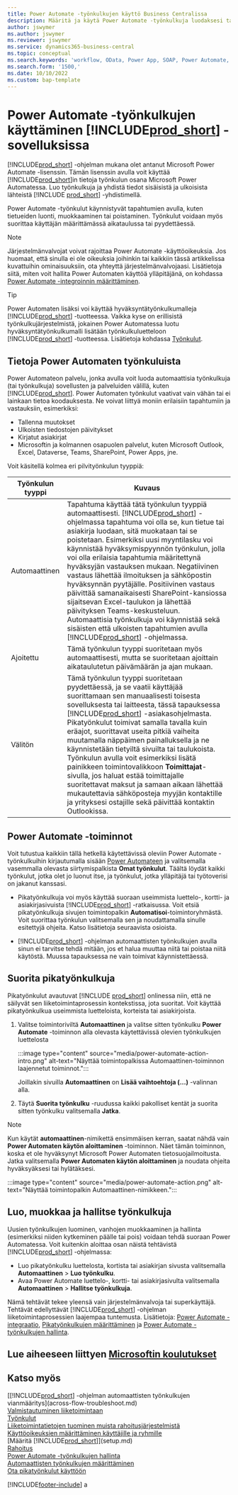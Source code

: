 ```yaml
---
title: Power Automate -työnkulkujen käyttö Business Centralissa
description: Määritä ja käytä Power Automate -työnkulkuja luodaksesi tai muuttaaksesi Business Centralin tietoja.
author: jswymer
ms.author: jswymer
ms.reviewer: jswymer
ms.service: dynamics365-business-central
ms.topic: conceptual
ms.search.keywords: 'workflow, OData, Power App, SOAP, Power Automate,'
ms.search.form: '1500,'
ms.date: 10/10/2022
ms.custom: bap-template
---
```

# Power Automate -työnkulkujen käyttäminen [!INCLUDE[prod_short](includes/prod_short.md)] -sovelluksissa

[!INCLUDE[prod_short](includes/prod_short.md)] -ohjelman mukana olet antanut Microsoft Power Automate -lisenssin. Tämän lisenssin avulla voit käyttää [!INCLUDE[prod_short](includes/prod_short.md)]in tietoja työnkulun osana Microsoft Power Automatessa. Luo työnkulkuja ja yhdistä tiedot sisäisistä ja ulkoisista lähteistä [!INCLUDE [prod_short](includes/prod_short.md)] -yhdistimellä.

Power Automate -työnkulut käynnistyvät tapahtumien avulla, kuten tietueiden luonti, muokkaaminen tai poistaminen. Työnkulut voidaan myös suorittaa käyttäjän määrittämässä aikataulussa tai pyydettäessä.

> [!NOTE]
> Järjestelmänvalvojat voivat rajoittaa Power Automate -käyttöoikeuksia. Jos huomaat, että sinulla ei ole oikeuksia joihinkin tai kaikkiin tässä artikkelissa kuvattuihin ominaisuuksiin, ota yhteyttä järjestelmänvalvojaasi. Lisätietoja siitä, miten voit hallita Power Automaten käyttöä ylläpitäjänä, on kohdassa [Power Automate -integroinnin määrittäminen](/dynamics365/business-central/dev-itpro/powerplatform/power-automate-setup).

<!-- You must have a valid account with both [!INCLUDE[prod_short](includes/prod_short.md)] and Power Automate. --> 

> [!TIP]
> Power Automaten lisäksi voi käyttää hyväksyntätyönkulkumalleja [!INCLUDE[prod_short](includes/prod_short.md)] -tuotteessa. Vaikka kyse on erillisistä työnkulkujärjestelmistä, jokainen Power Automatessa luotu hyväksyntätyönkulkumalli lisätään työnkulkuluetteloon [!INCLUDE[prod_short](includes/prod_short.md)] -tuotteessa. Lisätietoja kohdassa [Työnkulut](across-workflow.md).

## Tietoja Power Automaten työnkuluista

Power Automateon palvelu, jonka avulla voit luoda automaattisia työnkulkuja (tai työnkulkuja) sovellusten ja palveluiden välillä, kuten [!INCLUDE[prod_short](includes/prod_short.md)]. Power Automaten työnkulut vaativat vain vähän tai ei lainkaan tietoa koodauksesta. Ne voivat liittyä moniin erilaisiin tapahtumiin ja vastauksiin, esimerkiksi:

- Tallenna muutokset
- Ulkoisten tiedostojen päivitykset
- Kirjatut asiakirjat
- Microsoftin ja kolmannen osapuolen palvelut, kuten Microsoft Outlook, Excel, Dataverse, Teams, SharePoint, Power Apps, jne.

Voit käsitellä kolmea eri pilvityönkulun tyyppiä:

|Työnkulun tyyppi|Kuvaus|
|---------|-----------|
|Automaattinen|Tapahtuma käyttää tätä työnkulun tyyppiä automaattisesti. [!INCLUDE[prod_short](includes/prod_short.md)] -ohjelmassa tapahtuma voi olla se, kun tietue tai asiakirja luodaan, sitä muokataan tai se poistetaan. Esimerkiksi uusi myyntilasku voi käynnistää hyväksymispyynnön työnkulun, jolla voi olla erilaisia tapahtumia määritettynä hyväksyjän vastauksen mukaan. Negatiivinen vastaus lähettää ilmoituksen ja sähköpostin hyväksynnän pyytäjälle. Positiivinen vastaus päivittää samanaikaisesti SharePoint-kansiossa sijaitsevan Excel-taulukon ja lähettää päivityksen Teams-keskusteluun. Automaattisia työnkulkuja voi käynnistää sekä sisäisten että ulkoisten tapahtumien avulla [!INCLUDE[prod_short](includes/prod_short.md)] -ohjelmassa.|
|Ajoitettu|Tämä työnkulun tyyppi suoritetaan myös automaattisesti, mutta se suoritetaan ajoittain aikataulutetun päivämäärän ja ajan mukaan. |
|Välitön |Tämä työnkulun tyyppi suoritetaan pyydettäessä, ja se vaatii käyttäjää suorittamaan sen manuaalisesti toisesta sovelluksesta tai laitteesta, tässä tapauksessa [!INCLUDE[prod_short](includes/prod_short.md)] -asiakasohjelmasta. Pikatyönkulut toimivat samalla tavalla kuin eräajot, suorittavat useita pitkiä vaiheita muutamalla näppäimen painalluksella ja ne käynnistetään tietyiltä sivuilta tai taulukoista. Työnkulun avulla voit esimerkiksi lisätä painikkeen toimintovalikkoon **Toimittajat**-sivulla, jos haluat estää toimittajalle suoritettavat maksut ja samaan aikaan lähettää mukautettavia sähköposteja myyjän kontaktille ja yrityksesi ostajille sekä päivittää kontaktin Outlookissa. |

## Power Automate -toiminnot

Voit tutustua kaikkiin tällä hetkellä käytettävissä oleviin Power Automate -työnkulkuihin kirjautumalla sisään [Power Automateen](https://powerautomate.com) ja valitsemalla vasemmalla olevasta siirtymispalkista **Omat työnkulut**. Täältä löydät kaikki työnkulut, jotka olet jo luonut itse, ja työnkulut, jotka ylläpitäjä tai työtoverisi on jakanut kanssasi.

- Pikatyönkulkuja voi myös käyttää suoraan useimmista luettelo-, kortti- ja asiakirjasivuista [!INCLUDE[prod_short](includes/prod_short.md)] -ratkaisussa. Voit etsiä pikatyönkulkuja sivujen toimintopalkin **Automatisoi**-toimintoryhmästä. Voit suorittaa työnkulun valitsemalla sen ja noudattamalla sinulle esitettyjä ohjeita. Katso lisätietoja seuraavista osioista.
 
- [!INCLUDE[prod_short](includes/prod_short.md)] -ohjelman automaattisten työnkulkujen avulla sinun ei tarvitse tehdä mitään, jos et halua muuttaa niitä tai poistaa niitä käytöstä. Muussa tapauksessa ne vain toimivat käynnistettäessä. 
<!--

## Automated flows

With Power Automate, you can create business flows directly in-house and rely on citizen developers. Automated workflows can be started by both internal and external events in [!INCLUDE[prod_short](includes/prod_short.md)], and also be set to run periodically. Learn more and get instructions on how to create flows in the [Set Up Automated Workflows](/dynamics365/business-central/dev-itpro/powerplatform/automate-workflows) article in the administration content.

-->

## Suorita pikatyönkulkuja

Pikatyönkulut avautuvat [!INCLUDE [prod_short](includes/prod_short.md)] onlinessa niin, että ne säilyvät sen liiketoimintaprosessin kontekstissa, jota suoritat. Voit käyttää pikatyönkulkua useimmista luetteloista, korteista tai asiakirjoista.

1. Valitse toimintoriviltä **Automaattinen** ja valitse sitten työnkulku **Power Automate** -toiminnon alla olevasta käytettävissä olevien työnkulkujen luettelosta

    :::image type="content" source="media/power-automate-action-intro.png" alt-text="Näyttää toimintopalkissa Automaattinen-toiminnon laajennetut toiminnot.":::

    Joillakin sivuilla **Automaattinen** on **Lisää vaihtoehtoja (...)** -valinnan alla. 
2. Täytä **Suorita työnkulku** -ruudussa kaikki pakolliset kentät ja suorita sitten työnkulku valitsemalla **Jatka**.

> [!NOTE]
> Kun käytät **automaattinen**-nimikettä ensimmäisen kerran, saatat nähdä vain **Power Automaten käytön aloittaminen** -toiminnon. Näet tämän toiminnon, koska et ole hyväksynyt Microsoft Power Automaten tietosuojailmoitusta. Jatka valitsemalla **Power Automaten käytön aloittaminen** ja noudata ohjeita hyväksyäksesi tai hylätäksesi.  
>
> :::image type="content" source="media/power-automate-action.png" alt-text="Näyttää toimintopalkin Automaattinen-nimikkeen.":::

<!--

[!INCLUDE [prod_short](includes/prod_short.md)] can run a Power Automate flow from most list, card, and document pages. Once the admin has connected [!INCLUDE [prod_short](includes/prod_short.md)] with Power Automate, you'll see any flows your organization has added when you choose the **Automate** action on the relevant pages. Instant flows are run without leaving [!INCLUDE [prod_short](includes/prod_short.md)]. Learn more in the [Set Up Automated Workflows](/dynamics365/business-central/dev-itpro/powerplatform/automate-workflows) article in the administration content.

These instant flows open on a page inside [!INCLUDE [prod_short](includes/prod_short.md)] online so you can remain within the context of the business process you were in the middle of. Choose the **Automate** action—on some pages nested under the **More Options** menu—choose the **Power Automate** menu item, then choose the relevant link to trigger the workflow. The connection to Power Automate is already set up for you.

Most flows require you to fill in a field or two before you choose the **Run flow** action.

> [!TIP]
> If you don't see an **Automate** action, then your [!INCLUDE [prod_short](includes/prod_short.md)] probably hasn't yet been set up to use Power Automate. Learn more from your admin.-->

## Luo, muokkaa ja hallitse työnkulkuja

Uusien työnkulkujen luominen, vanhojen muokkaaminen ja hallinta (esimerkiksi niiden kytkeminen päälle tai pois) voidaan tehdä suoraan Power Automatessa. Voit kuitenkin aloittaa osan näistä tehtävistä [!INCLUDE[prod_short](includes/prod_short.md)] -ohjelmassa:

- Luo pikatyönkulku luettelosta, kortista tai asiakirjan sivusta valitsemalla **Automaattinen** > **Luo työnkulku**.
- Avaa Power Automate luettelo-, kortti- tai asiakirjasivulta valitsemalla **Automaattinen** > **Hallitse työnkulkuja**.
<!--- To create new flows or manage existing flows from inside [!INCLUDE[prod_short](includes/prod_short.md)], got to the **Manage Power Automate Flows** page.-->

Nämä tehtävät tekee yleensä vain järjestelmänvalvoja tai superkäyttäjä. Tehtävät edellyttävät [!INCLUDE[prod_short](includes/prod_short.md)] -ohjelman liiketoimintaprosessien laajempaa tuntemusta. Lisätietoja: [Power Automate -integraatio](/dynamics365/business-central/dev-itpro/powerplatform/power-automate-overview), [Pikatyönkulkujen määrittäminen](/dynamics365/business-central/dev-itpro/powerplatform/instant-flows) ja [Power Automate -työnkulkujen hallinta](/dynamics365/business-central/dev-itpro/powerplatform/manage-power-automate-flows).
<!-- 

## Add more automated flows and instant flows

You can create flows through the [powerautomate.microsoft.com](https://powerautomate.microsoft.com) website. However, if your admin has switched on the capability to run Power Automate flows from inside [!INCLUDE [prod_short](includes/prod_short.md)] online, you can start the process of building a flow from the **Automate** action on the relevant pages, which can be found under the **More Options** menu depending on the page. Then choose the **Power Automate** menu item, and then choose the **Create a flow** action. Power Automate then opens in a new browser tab, and you're signed in automatically.

You can find sample templates to adapt to your company and all available trigger events, using both [!INCLUDE [prod_short](includes/prod_short.md)] and external tools, by choosing the **Connectors** menu on the Power Automate website. Learn more about available templates and triggers in the [Set Up Automated Workflows](/dynamics365/business-central/dev-itpro/powerplatform/automate-workflows) article in the administration content.

## Create and manage Power Automate flows

You can create new flows or manage existing Power Automate flows in [!INCLUDE [prod_short](includes/prod_short.md)] on the **Manage Power Automate Flows** page. Learn more in the [Manage Power Automate Flows](/dynamics365/business-central/dev-itpro/powerplatform/manage-power-automate-flows) article in the administration content.

<!--
You can also manage available Power Automate workflows on the **Workflows** page in [!INCLUDE[prod_short](includes/prod_short.md)]. The page lists both the built-in approval and Power Automate workflows, with options for the latter to enable/disable, delete, and view the workflow on the Power Automate website.-->

## Lue aiheeseen liittyen [Microsoftin koulutukset](/training/modules/use-power-automate/)

## Katso myös

[[!INCLUDE[prod_short](includes/prod_short.md)] -ohjelman automaattisten työnkulkujen vianmääritys](across-flow-troubleshoot.md)  
[Valmistautuminen liiketoimintaan](ui-get-ready-business.md)  
[Työnkulut](across-workflow.md)  
[Liiketoimintatietojen tuominen muista rahoitusjärjestelmistä](across-import-data-configuration-packages.md)  
[Käyttöoikeuksien määrittäminen käyttäjille ja ryhmille](ui-define-granular-permissions.md)  
[Määritä [!INCLUDE[prod_short](includes/prod_short.md)]](setup.md)  
[Rahoitus](finance.md)  
[Power Automate -työnkulkujen hallinta](/dynamics365/business-central/dev-itpro/powerplatform/manage-power-automate-flows)  
[Automaattisten työnkulkujen määrittäminen](/dynamics365/business-central/dev-itpro/powerplatform/automate-workflows)  
[Ota pikatyönkulut käyttöön](/dynamics365/business-central/dev-itpro/powerplatform/instant-flows)  

[!INCLUDE[footer-include](includes/footer-banner.md)]
a